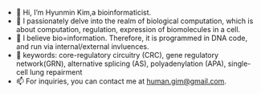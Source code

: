 - 👋 Hi, I’m Hyunmin Kim,a bioinformaticist.  
- 👀 I passionately delve into the realm of biological computation, which is about computation, regulation, expression of biomolecules in a cell. 
- 🌱 I believe bio=information. Therefore, it is programmed in DNA code, and run via internal/external invluences.
- 💞️ keywords: core-regulatory circuitry (CRC), gene regulatory network(GRN), alternative splicing (AS), polyadenylation (APA), single-cell lung repairment
- 📫 For inquiries, you can contact me at human.gim@gmail.com.

<!---
hmgene/hmgene is a ✨ special ✨ repository because its `README.md` (this file) appears on your GitHub profile.
You can click the Preview link to take a look at your changes.
--->
